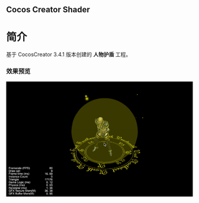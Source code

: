 ## Cocos Creator Shader

# 简介
基于 CocosCreator 3.4.1 版本创建的 **人物护盾** 工程。

### 效果预览
![image](../../gif/202202/2022022403.gif)
